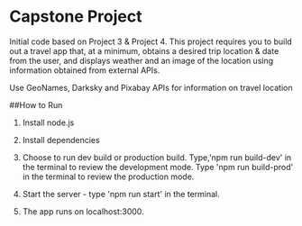 # Capstone Project

Initial code based on Project 3 & Project 4. This project requires you to build out a travel app that, at a minimum, obtains a desired trip location & date from the user, and displays weather and an image of the location using information obtained from external APIs.

Use GeoNames, Darksky and Pixabay APIs for information on travel location

##How to Run

1. Install node.js

2. Install dependencies

3. Choose to run dev build or production build. Type,'npm run build-dev' in the terminal to review the development mode. Type 'npm run build-prod' in the terminal to review the production mode.

4. Start the server - type 'npm run start' in the terminal.

5. The app runs on localhost:3000.
